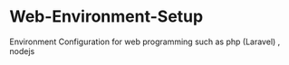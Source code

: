 # Web-Environment-Setup
Environment Configuration for web programming such as php (Laravel)  , nodejs

